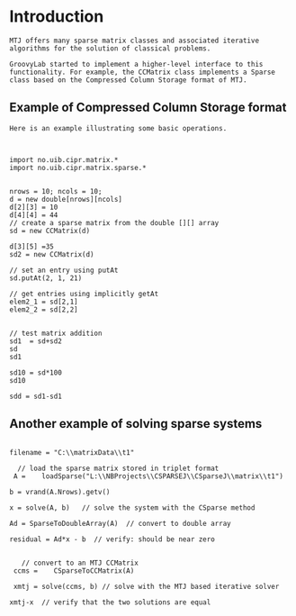 # Introduction #

`MTJ offers many sparse matrix classes and associated iterative algorithms for the solution of classical problems. `

`GroovyLab started to implement a higher-level interface to this functionality. For example, the CCMatrix class implements a Sparse class based on the Compressed Column Storage format of MTJ. `

## Example of Compressed Column Storage format ##
`Here is an example illustrating some basic operations. `
```


import no.uib.cipr.matrix.*
import no.uib.cipr.matrix.sparse.*


nrows = 10; ncols = 10;
d = new double[nrows][ncols]
d[2][3] = 10
d[4][4] = 44
// create a sparse matrix from the double [][] array
sd = new CCMatrix(d)

d[3][5] =35
sd2 = new CCMatrix(d)

// set an entry using putAt
sd.putAt(2, 1, 21)

// get entries using implicitly getAt
elem2_1 = sd[2,1]
elem2_2 = sd[2,2]


// test matrix addition
sd1  = sd+sd2
sd
sd1

sd10 = sd*100
sd10

sdd = sd1-sd1

```

## Another example of solving sparse systems ##
```

filename = "C:\\matrixData\\t1"

  // load the sparse matrix stored in triplet format
 A =    loadSparse("L:\\NBProjects\\CSPARSEJ\\CSparseJ\\matrix\\t1")  
   
b = vrand(A.Nrows).getv()

x = solve(A, b)   // solve the system with the CSparse method

Ad = SparseToDoubleArray(A)  // convert to double array

residual = Ad*x - b  // verify: should be near zero


   // convert to an MTJ CCMatrix
 ccms =    CSparseToCCMatrix(A)

 xmtj = solve(ccms, b) // solve with the MTJ based iterative solver

xmtj-x  // verify that the two solutions are equal

```